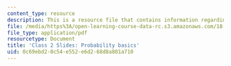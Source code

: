 ```yaml
---
content_type: resource
description: This is a resource file that contains information regarding class 2.
file: /media/https%3A/open-learning-course-data-rc.s3.amazonaws.com/18-05-introduction-to-probability-and-statistics-spring-2014/0c69ebd20c54e552e6d268d8a801a710_MIT18_05S14_class2_slides.pdf
file_type: application/pdf
resourcetype: Document
title: 'Class 2 Slides: Probability basics'
uid: 0c69ebd2-0c54-e552-e6d2-68d8a801a710
---
```

